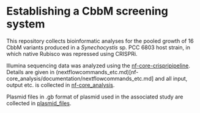 # Establishing a CbbM screening system

This repository collects bioinformatic analyses for the pooled growth of 16 CbbM variants produced in a *Synechocystis* sp. PCC 6803 host strain, in which native Rubisco was repressed using CRISPRi. 

Illumina sequencing data was analyzed using the [nf-core-crispripipeline](https://github.com/MPUSP/nf-core-crispriscreen/). Details are given in (nextflowcommands_etc.md)[nf-core_analysis/documentation/nextflowcommands_etc.md] and all input, output etc. is collected in [nf-core_analysis](nf-core_analysis/).

Plasmid files in .gb format of plasmid used in the associated study are collected in [plasmid_files](plasmid_files/).
